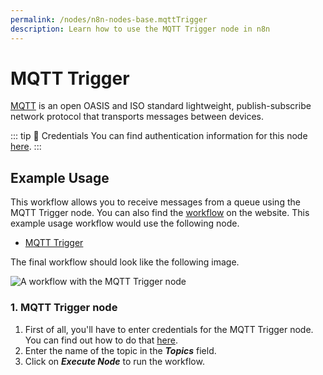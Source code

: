 ```yaml
---
permalink: /nodes/n8n-nodes-base.mqttTrigger
description: Learn how to use the MQTT Trigger node in n8n
---
```


# MQTT Trigger

[MQTT](https://mqtt.org) is an open OASIS and ISO standard lightweight, publish-subscribe network protocol that transports messages between devices.

::: tip 🔑 Credentials
You can find authentication information for this node [here](../../../credentials/MQTT/README.md).
:::


## Example Usage

This workflow allows you to receive messages from a queue using the MQTT Trigger node. You can also find the [workflow](https://n8n.io/workflows/657) on the website. This example usage workflow would use the following node.
- [MQTT Trigger]()

The final workflow should look like the following image.

![A workflow with the MQTT Trigger node](./workflow.png)


### 1. MQTT Trigger node

1. First of all, you'll have to enter credentials for the MQTT Trigger node. You can find out how to do that [here](../../../credentials/MQTTTrigger/README.md).
2. Enter the name of the topic in the ***Topics*** field.
3. Click on ***Execute Node*** to run the workflow.
